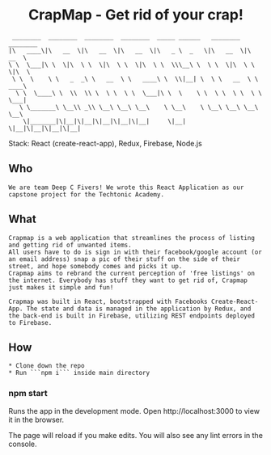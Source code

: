 ## <h1 style="text-align: center;">CrapMap - Get rid of your crap!</h1>

     ________  ________  ________  ________  _____ ______   ________  ________   
    |\   ____\|\   __  \|\   __  \|\   __  \|\   _ \  _   \|\   __  \|\   __  \  
    \ \  \___|\ \  \|\  \ \  \|\  \ \  \|\  \ \  \\\__\ \  \ \  \|\  \ \  \|\  \ 
     \ \  \    \ \   _  _\ \   __  \ \   ____\ \  \\|__| \  \ \   __  \ \   ____\
      \ \  \____\ \  \\  \\ \  \ \  \ \  \___|\ \  \    \ \  \ \  \ \  \ \  \___|
       \ \_______\ \__\\ _\\ \__\ \__\ \__\    \ \__\    \ \__\ \__\ \__\ \__\   
        \|_______|\|__|\|__|\|__|\|__|\|__|     \|__|     \|__|\|__|\|__|\|__|   

Stack: React (create-react-app), Redux, Firebase, Node.js

## Who

    We are team Deep C Fivers! We wrote this React Application as our capstone project for the Techtonic Academy.

## What

    Crapmap is a web application that streamlines the process of listing and getting rid of unwanted items. 
    All users have to do is sign in with their facebook/google account (or an email address) snap a pic of their stuff on the side of their street, and hope somebody comes and picks it up.
    Crapmap aims to rebrand the current perception of 'free listings' on the internet. Everybody has stuff they want to get rid of, Crapmap just makes it simple and fun!

    Crapmap was built in React, bootstrapped with Facebooks Create-React-App. The state and data is managed in the application by Redux, and the back-end is built in Firebase, utilizing REST endpoints deployed to Firebase.

## How 

    * Clone down the repo
    * Run ```npm i``` inside main directory
    
### npm start

Runs the app in the development mode.
Open http://localhost:3000 to view it in the browser.

The page will reload if you make edits.
You will also see any lint errors in the console.
